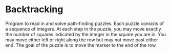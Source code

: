 # Backtracking
Program to read in and solve path-finding puzzles. Each puzzle consists of a sequence of integers. At each step in the puzzle, you may move exactly the number of squares indicated by the integer in the square you are in. You may move either left or right along the row but may not move past either end. The goal of the puzzle is to move the marker to the end of the row.
